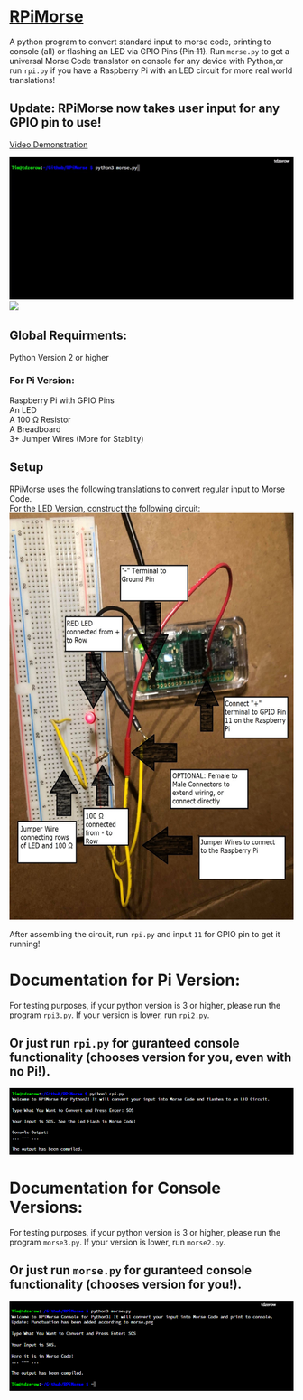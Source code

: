 # [RPiMorse](https://github.com/dotimothy/RPiMorse)
A python program to convert standard input to morse code, printing to console (all) or flashing an LED via GPIO Pins ~~(Pin 11)~~. Run <code>morse.py</code> to get a universal Morse Code translator on console for any device with Python,or run <code>rpi.py</code> if you have a Raspberry Pi with an LED circuit for more real world translations!

## Update: RPiMorse now takes user input for any GPIO pin to use!

[Video Demonstration](https://www.youtube.com/watch?v=L291knyuKt0&ab_channel=TimothyDo)

<img src="docs/console.gif">
<img src="docs/led.gif">
 
 ## Global Requirments:
 Python Version 2 or higher
 <br>
 ### For Pi Version:
 Raspberry Pi with GPIO Pins 
 <br>
 An LED
 <br>
 A 100 Ω Resistor
 <br>
 A Breadboard
 <br>
 3+ Jumper Wires (More for Stablity)
 
 ## Setup
 RPiMorse uses the following <a href="https://dotimothy.github.io/translations">translations</a> to convert regular input to Morse Code.
 <br>
 For the LED Version, construct the following circuit: 
 <img src="docs/circuit.jpg" width="660" height="720">
 
 After assembling the circuit, run <code>rpi.py</code> and input <code>11</code> for GPIO pin to get it running!
 
  # Documentation for Pi Version:
 
 For testing purposes, if your python version is 3 or higher, please run the program <code>rpi3.py</code>. If your version is lower, run <code>rpi2.py</code>.
 
  ## Or just run <code>rpi.py</code> for guranteed console functionality (chooses version for you, even with no Pi!).
  
  <img src="docs/rpi.PNG">
 
 # Documentation for Console Versions: 
 For testing purposes, if your python version is 3 or higher, please run the program <code>morse3.py</code>. If your version is lower, run <code>morse2.py</code>.
 
 ## Or just run <code>morse.py</code> for guranteed console functionality (chooses version for you!).
<img src="docs/console.png">



